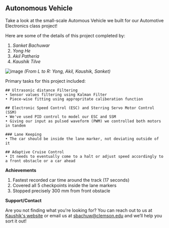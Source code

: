 ## Autonomous Vehicle

Take a look at the small-scale Automous Vehicle we built for our Automotive Electronics class project! 

Here are some of the details of this project completed by:
1. _Sanket Bachuwar_
2. _Yong He_
3. _Akil Patheria_
4. _Kaushik Tilve_ 

![image](https://user-images.githubusercontent.com/36165953/48277194-f1fbec80-e417-11e8-96cf-fe32514ded3d.png)
_(From L to R: Yong, Akil, Kaushik, Sanket)_

Primary tasks for this project included:

```
## Ultrasonic distance Filtering
• Sensor values filtering using Kalman Filter
• Piece-wise fitting using appropritate caliberation function

## Electronic Speed Control (ESC) and Sterring Servo Motor Control (SSM)
• We've used PID control to model our ESC and SSM
• Giving our input as pulsed waveform (PWM) we controlled both motors in tandem

### Lane Keeping
• The car should be inside the lane marker, not deviating outside of it

## Adaptive Cruise Control 
• It needs to eventually come to a halt or adjust speed accordingly to a front obstacle or a car ahead 
```

**Achievements**
1. Fastest recorded car time around the track (17 seconds)
2. Covered all 5 checkpoints inside the lane markers
3. Stopped precisely 300 mm from front obstacle 



**Support/Contact**

Are you not finding what you're looking for? You can reach out to us at [Kaushik's website](https://www.kaushiktilve.com/contact) or email us at sbachuw@clemson.edu and we’ll help you sort it out!
